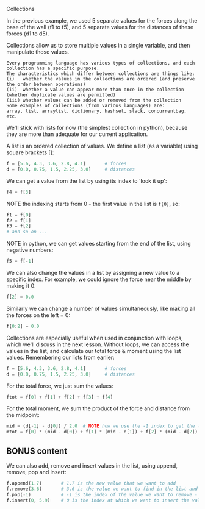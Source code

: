  Collections

In the previous example, we used 5 separate values for the forces along the base of the wall (f1 to f5), and 5 separate values for the distances of these forces (d1 to d5).

Collections allow us to store multiple values in a single variable, and then manipulate those values.

	Every programming language has various types of collections, and each collection has a specific purpose.
	The characteristics which differ between collections are things like:
	(i)   whether the values in the collections are ordered (and preserve the order between operations)
	(ii)  whether a value can appear more than once in the collection (whether duplicate values are permitted)
	(iii) whether values can be added or removed from the collection
	Some examples of collections (from various languages) are:
	array, list, arraylist, dictionary, hashset, stack, concurrentbag, etc.

We'll stick with lists for now (the simplest collection in python), because they are more than adequate for our current application.

A list is an ordered collection of values.
We define a list (as a variable) using square brackets []:
```python
f = [5.6, 4.3, 3.6, 2.8, 4.1]		# forces
d = [0.0, 0.75, 1.5, 2.25, 3.0]		# distances
```
We can get a value from the list by using its index to 'look it up':
```python
f4 = f[3]
```
NOTE the indexing starts from 0 - the first value in the list is `f[0]`, so:
```python
f1 = f[0]
f2 = f[1]
f3 = f[2]
# and so on ...
```
NOTE in python, we can get values starting from the end of the list, using negative numbers:
```python
f5 = f[-1]
```

We can also change the values in a list by assigning a new value to a specific index.
For example, we could ignore the force near the middle by making it 0:
```python
f[2] = 0.0
```
Similarly we can change a number of values simultaneously, like making all the forces on the left = 0:
```python
f[0:2] = 0.0
```

Collections are especially useful when used in conjunction with loops, which we'll discuss in the next lesson.
Without loops, we can access the values in the list, and calculate our total force & moment using the list values.
Remembering our lists from earlier:
```python
f = [5.6, 4.3, 3.6, 2.8, 4.1]		# forces
d = [0.0, 0.75, 1.5, 2.25, 3.0]		# distances
```
For the total force, we just sum the values:
```python
ftot = f[0] + f[1] + f[2] + f[3] + f[4]
```
For the total moment, we sum the product of the force and distance from the midpoint:
```python
mid = (d[-1] - d[0]) / 2.0	# NOTE how we use the -1 index to get the last item in the list. This has the benefit of working for any list, of any length
mtot = f[0] * (mid - d[0]) + f[1] * (mid - d[1]) + f[2] * (mid - d[2]) + f[3] * (mid - d[3]) + f[4] * (mid - d[4])
```

## BONUS content

We can also add, remove and insert values in the list, using append, remove, pop and insert:
```python
f.append(1.7)		# 1.7 is the new value that we want to add
f.remove(3.6) 		# 3.6 is the value we want to find in the list and then remove
f.pop(-1) 			# -1 is the index of the value we want to remove - in this case, the last value in the list
f.insert(0, 5.9)	# 0 is the index at which we want to insert the value, 5.9 is the value we want to insert
```